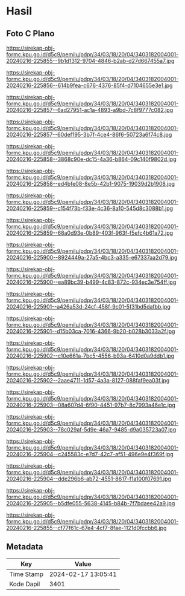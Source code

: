 # Hasil

## Foto C Plano

https://sirekap-obj-formc.kpu.go.id/d5c9/pemilu/pdpr/34/03/18/20/04/3403182004001-20240216-225855--9b1d1312-9704-4846-b2ab-d27d667455a7.jpg

https://sirekap-obj-formc.kpu.go.id/d5c9/pemilu/pdpr/34/03/18/20/04/3403182004001-20240216-225856--614b9fea-c676-4376-85f4-d7104655e3e1.jpg

https://sirekap-obj-formc.kpu.go.id/d5c9/pemilu/pdpr/34/03/18/20/04/3403182004001-20240216-225857--6ad27951-ac1a-4893-a9bd-7c8f9777c082.jpg

https://sirekap-obj-formc.kpu.go.id/d5c9/pemilu/pdpr/34/03/18/20/04/3403182004001-20240216-225857--60def195-3b7f-4ce4-86f6-50723a6f74c8.jpg

https://sirekap-obj-formc.kpu.go.id/d5c9/pemilu/pdpr/34/03/18/20/04/3403182004001-20240216-225858--3868c90e-dc15-4a36-b864-09c140f9802d.jpg

https://sirekap-obj-formc.kpu.go.id/d5c9/pemilu/pdpr/34/03/18/20/04/3403182004001-20240216-225858--ed4bfe08-8e5b-42b1-9075-19039d2b1908.jpg

https://sirekap-obj-formc.kpu.go.id/d5c9/pemilu/pdpr/34/03/18/20/04/3403182004001-20240216-225859--c154f73b-f33e-4c36-8a10-545d8c3088b1.jpg

https://sirekap-obj-formc.kpu.go.id/d5c9/pemilu/pdpr/34/03/18/20/04/3403182004001-20240216-225859--68a0d93e-0b89-403f-963f-f5efc4b61a72.jpg

https://sirekap-obj-formc.kpu.go.id/d5c9/pemilu/pdpr/34/03/18/20/04/3403182004001-20240216-225900--8924449a-27a5-4bc3-a335-e67337aa2d79.jpg

https://sirekap-obj-formc.kpu.go.id/d5c9/pemilu/pdpr/34/03/18/20/04/3403182004001-20240216-225900--ea89bc39-b499-4c83-872c-934ec3e754ff.jpg

https://sirekap-obj-formc.kpu.go.id/d5c9/pemilu/pdpr/34/03/18/20/04/3403182004001-20240216-225901--a426a53d-24cf-458f-9c01-5f31bd5dafbb.jpg

https://sirekap-obj-formc.kpu.go.id/d5c9/pemilu/pdpr/34/03/18/20/04/3403182004001-20240216-225901--d15b03ca-7016-4366-9b20-b028b3033a2f.jpg

https://sirekap-obj-formc.kpu.go.id/d5c9/pemilu/pdpr/34/03/18/20/04/3403182004001-20240216-225902--c10e661a-7bc5-4556-b93a-6410d0a9ddb1.jpg

https://sirekap-obj-formc.kpu.go.id/d5c9/pemilu/pdpr/34/03/18/20/04/3403182004001-20240216-225902--2aae4711-1d57-4a3a-8127-088faf9ea03f.jpg

https://sirekap-obj-formc.kpu.go.id/d5c9/pemilu/pdpr/34/03/18/20/04/3403182004001-20240216-225903--08a607d4-6f90-4451-97b7-8c7993a46e1c.jpg

https://sirekap-obj-formc.kpu.go.id/d5c9/pemilu/pdpr/34/03/18/20/04/3403182004001-20240216-225903--78c029af-5d9e-46a7-9485-d9a035723a07.jpg

https://sirekap-obj-formc.kpu.go.id/d5c9/pemilu/pdpr/34/03/18/20/04/3403182004001-20240216-225904--c245583c-e7d7-42c7-af51-496e9e4f369f.jpg

https://sirekap-obj-formc.kpu.go.id/d5c9/pemilu/pdpr/34/03/18/20/04/3403182004001-20240216-225904--dde296b6-ab72-4551-8617-f1a100f07691.jpg

https://sirekap-obj-formc.kpu.go.id/d5c9/pemilu/pdpr/34/03/18/20/04/3403182004001-20240216-225905--b5dfe055-5638-4145-b84b-7f7bdaee42a9.jpg

https://sirekap-obj-formc.kpu.go.id/d5c9/pemilu/pdpr/34/03/18/20/04/3403182004001-20240216-225855--cf77f61c-67e4-4cf7-8fae-1121d0fccbb6.jpg


## Metadata

| Key        | Value               |
| ---------- | ------------------- |
| Time Stamp | 2024-02-17 13:05:41 |
| Kode Dapil | 3401                |



